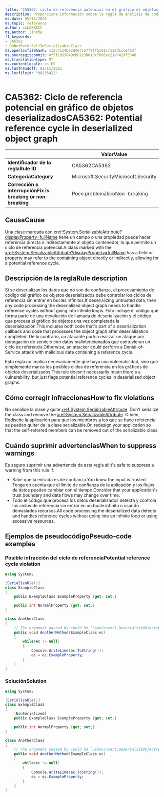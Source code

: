 ```yaml
---
title: 'CA5362: ciclo de referencia potencial en el gráfico de objetos deserializados (análisis de código)'
description: Proporciona información sobre la regla de análisis de código CA5362, incluidas las causas, cómo corregir las infracciones y cuándo suprimirlas.
ms.date: 05/15/2020
ms.topic: reference
author: LLLXXXCCC
ms.author: linche
f1_keywords:
- CA5362
- DoNotReferSelfInSerializableClass
ms.openlocfilehash: c12c4114ba2d407527f9ff5c0177112d1cce4e3f
ms.sourcegitcommit: 4f5f1855849cb02c3b610c7006ac21d7429f3348
ms.translationtype: MT
ms.contentlocale: es-ES
ms.lasthandoff: 01/15/2021
ms.locfileid: "98235422"
---
```

# <a name="ca5362-potential-reference-cycle-in-deserialized-object-graph"></a><span data-ttu-id="a35f0-103">CA5362: Ciclo de referencia potencial en gráfico de objetos deserializados</span><span class="sxs-lookup"><span data-stu-id="a35f0-103">CA5362: Potential reference cycle in deserialized object graph</span></span>

| | <span data-ttu-id="a35f0-104">Valor</span><span class="sxs-lookup"><span data-stu-id="a35f0-104">Value</span></span> |
|-|-|
| <span data-ttu-id="a35f0-105">**Identificador de la regla**</span><span class="sxs-lookup"><span data-stu-id="a35f0-105">**Rule ID**</span></span> |<span data-ttu-id="a35f0-106">CA5362</span><span class="sxs-lookup"><span data-stu-id="a35f0-106">CA5362</span></span>|
| <span data-ttu-id="a35f0-107">**Categoría**</span><span class="sxs-lookup"><span data-stu-id="a35f0-107">**Category**</span></span> |<span data-ttu-id="a35f0-108">Microsoft.Security</span><span class="sxs-lookup"><span data-stu-id="a35f0-108">Microsoft.Security</span></span>|
| <span data-ttu-id="a35f0-109">**Corrección o interrupción**</span><span class="sxs-lookup"><span data-stu-id="a35f0-109">**Fix is breaking or non-breaking**</span></span> |<span data-ttu-id="a35f0-110">Poco problemático</span><span class="sxs-lookup"><span data-stu-id="a35f0-110">Non-breaking</span></span>|

## <a name="cause"></a><span data-ttu-id="a35f0-111">Causa</span><span class="sxs-lookup"><span data-stu-id="a35f0-111">Cause</span></span>

<span data-ttu-id="a35f0-112">Una clase marcada con <xref:System.SerializableAttribute?displayProperty=fullName> tiene un campo o una propiedad puede hacer referencia directa o indirectamente al objeto contenedor, lo que permite un ciclo de referencia potencial.</span><span class="sxs-lookup"><span data-stu-id="a35f0-112">A class marked with the <xref:System.SerializableAttribute?displayProperty=fullName> has a field or property may refer to the containing object directly or indirectly, allowing for a potential reference cycle.</span></span>

## <a name="rule-description"></a><span data-ttu-id="a35f0-113">Descripción de la regla</span><span class="sxs-lookup"><span data-stu-id="a35f0-113">Rule description</span></span>

<span data-ttu-id="a35f0-114">Si se deserializan los datos que no son de confianza, el procesamiento de código del gráfico de objetos deserializados debe controlar los ciclos de referencia sin entrar en bucles infinitos.</span><span class="sxs-lookup"><span data-stu-id="a35f0-114">If deserializing untrusted data, then any code processing the deserialized object graph needs to handle reference cycles without going into infinite loops.</span></span> <span data-ttu-id="a35f0-115">Esto incluye el código que forma parte de una devolución de llamada de deserialización y el código que procesa el gráfico de objetos una vez completada la deserialización.</span><span class="sxs-lookup"><span data-stu-id="a35f0-115">This includes both code that's part of a deserialization callback and code that processes the object graph after deserialization completed.</span></span> <span data-ttu-id="a35f0-116">De lo contrario, un atacante podría realizar un ataque por denegación de servicio con datos malintencionados que contuvieran un ciclo de referencia.</span><span class="sxs-lookup"><span data-stu-id="a35f0-116">Otherwise, an attacker could perform a Denial-of-Service attack with malicious data containing a reference cycle.</span></span>

<span data-ttu-id="a35f0-117">Esta regla no implica necesariamente que haya una vulnerabilidad, sino que simplemente marca los posibles ciclos de referencia en los gráficos de objetos deserializados.</span><span class="sxs-lookup"><span data-stu-id="a35f0-117">This rule doesn't necessarily mean there's a vulnerability, but just flags potential reference cycles in deserialized object graphs.</span></span>

## <a name="how-to-fix-violations"></a><span data-ttu-id="a35f0-118">Cómo corregir infracciones</span><span class="sxs-lookup"><span data-stu-id="a35f0-118">How to fix violations</span></span>

<span data-ttu-id="a35f0-119">No serialice la clase y quite <xref:System.SerializableAttribute> .</span><span class="sxs-lookup"><span data-stu-id="a35f0-119">Don't serialize the class and remove the <xref:System.SerializableAttribute>.</span></span> <span data-ttu-id="a35f0-120">O bien, Rediseñe la aplicación para que los miembros a los que se hace referencia se puedan quitar de la clase serializable.</span><span class="sxs-lookup"><span data-stu-id="a35f0-120">Or, redesign your application so that the self-referred members can be removed out of the serializable class.</span></span>

## <a name="when-to-suppress-warnings"></a><span data-ttu-id="a35f0-121">Cuándo suprimir advertencias</span><span class="sxs-lookup"><span data-stu-id="a35f0-121">When to suppress warnings</span></span>

<span data-ttu-id="a35f0-122">Es seguro suprimir una advertencia de esta regla si:</span><span class="sxs-lookup"><span data-stu-id="a35f0-122">It's safe to suppress a warning from this rule if:</span></span>

- <span data-ttu-id="a35f0-123">Sabe que la entrada es de confianza.</span><span class="sxs-lookup"><span data-stu-id="a35f0-123">You know the input is trusted.</span></span> <span data-ttu-id="a35f0-124">Tenga en cuenta que el límite de confianza de la aplicación y los flujos de datos pueden cambiar con el tiempo.</span><span class="sxs-lookup"><span data-stu-id="a35f0-124">Consider that your application's trust boundary and data flows may change over time.</span></span>
- <span data-ttu-id="a35f0-125">Todo el código que procesa los datos deserializados detecta y controla los ciclos de referencia sin entrar en un bucle infinito o usando demasiados recursos.</span><span class="sxs-lookup"><span data-stu-id="a35f0-125">All code processing the deserialized data detects and handles reference cycles without going into an infinite loop or using excessive resources.</span></span>

## <a name="pseudo-code-examples"></a><span data-ttu-id="a35f0-126">Ejemplos de pseudocódigo</span><span class="sxs-lookup"><span data-stu-id="a35f0-126">Pseudo-code examples</span></span>

### <a name="potential-reference-cycle-violation"></a><span data-ttu-id="a35f0-127">Posible infracción del ciclo de referencia</span><span class="sxs-lookup"><span data-stu-id="a35f0-127">Potential reference cycle violation</span></span>

```csharp
using System;

[Serializable()]
class ExampleClass
{
    public ExampleClass ExampleProperty {get; set;}

    public int NormalProperty {get; set;}
}

class AnotherClass
{
    // The argument passed by could be `JsonConvert.DeserializeObject<ExampleClass>(untrustedData)`.
    public void AnotherMethod(ExampleClass ec)
    {
        while(ec != null)
        {
            Console.WriteLine(ec.ToString());
            ec = ec.ExampleProperty;
        }
    }
}
```

### <a name="solution"></a><span data-ttu-id="a35f0-128">Solución</span><span class="sxs-lookup"><span data-stu-id="a35f0-128">Solution</span></span>

```csharp
using System;

[Serializable()]
class ExampleClass
{
    [NonSerialized]
    public ExampleClass ExampleProperty {get; set;}

    public int NormalProperty {get; set;}
}

class AnotherClass
{
    // The argument passed by could be `JsonConvert.DeserializeObject<ExampleClass>(untrustedData)`.
    public void AnotherMethod(ExampleClass ec)
    {
        while(ec != null)
        {
            Console.WriteLine(ec.ToString());
            ec = ec.ExampleProperty;
        }
    }
}
```
